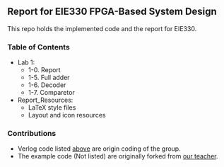 ## Report for EIE330 FPGA-Based System Design

This repo holds the implemented code and the report for EIE330.

### Table of Contents <a name="ToC"></a>
+ Lab 1:
  + 1-0. Report 
  + 1-5. Full adder
  + 1-6. Decoder
  + 1-7. Comparetor
+ Report_Resources:
  + LaTeX style files 
  + Layout and icon resources

### Contributions
* Verlog code listed [above](#Table-of-Contents) are origin coding of the group. <br />
* The example code (Not listed) are originally forked from [our teacher](https://github.com/pikipity/FPGA-Laboratory).<br />